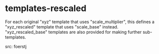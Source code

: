 # templates-rescaled

For each original "xyz" template that uses "scale_multiplier", this defines a "xyz_rescaled" template that uses "scale_base" instead.\
"xyz_rescaled_base" templates are also provided for making further sub-templates.

src: foerstj
